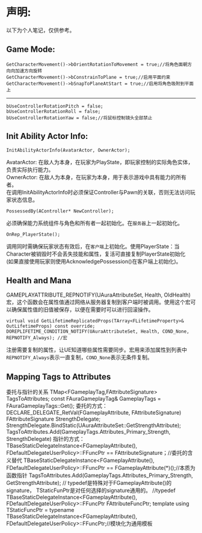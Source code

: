 声明:
=
以下为个人笔记，仅供参考。

Game Mode:
-
    GetCharacterMovement()->bOrientRotationToMovement = true;//将角色面朝方向向加速方向旋转
    GetCharacterMovement()->bConstrainToPlane = true;//启用平面约束
    GetCharacterMovement()->bSnapToPlaneAtStart = true;//启用将角色吸附到平面上
----------------------------------------------------------------------------------------------------
    bUseControllerRotationPitch = false;
    bUseControllerRotationRoll = false;
    bUseControllerRotationYaw = false;//将鼠标控制镜头全部禁止

Init Ability Actor Info:
-	
    InitAbilityActorInfo(AvatarActor, OwnerActor);
AvatarActor: 在敌人为本身，在玩家为PlayState，即玩家控制的实际角色实体，负责实际执行能力。<br>
OwnerActor: 在敌人为本身，在玩家为本身，用于表示游戏中具有能力的所有者。<br>
在调用InitAbilityActorInfo时必须保证Controller与Pawn的关联，否则无法访问玩家状态信息。

    PossessedBy(AController* NewController);
必须确保能力系统组件与角色和所有者一起初始化。在`服务器`上一起初始化。

    OnRep_PlayerState();
调用同时需确保玩家状态有效后，在`客户端`上初始化。使用PlayerState：当Character被销毁时不会丢失技能和属性，复活可直接复制PlayerState初始化<br>
(如果直接使用玩家则使用AcknowledgePossession()在客户端上初始化)。<br>

Health and Mana
-
GAMEPLAYATTRIBUTE_REPNOTIFY(UAuraAttributeSet, Health, OldHealth)
宏，这个函数会在属性值通过网络从服务器复制到客户端时被调用。使用这个宏可以确保属性值的旧值被保存，以便在需要时可以进行回滚操作。

    virtual void GetLifetimeReplicatedProps(TArray<FLifetimeProperty>& OutLifetimeProps) const override;
    DOREPLIFETIME_CONDITION_NOTIFY(UAuraAttributeSet, Health, COND_None, REPNOTIFY_Always); //宏
注册需要复制的属性，让UE知道哪些属性需要同步。宏用来添加属性到列表中`REPNOTIFY_Always`表示一直复制，`COND_None`表示无条件复制。

Mapping Tags to Attributes
-
委托与指针的关系
TMap<FGameplayTag,FAttributeSignature> TagsToAttributes;
const FAuraGameplayTag& GameplayTags = FAuraGameplayTags::Get();
委托的方式：
DECLARE_DELEGATE_RetVal(FGameplayAttribute, FAttributeSignature)
FAttributeSignature StrengthDelegate;
StrengthDelegate.BindStatic(UAuraAttributeSet::GetStrengthAttribute);
TagsToAttributes.Add(GameplayTags.Attributes_Primary_Strength, StrengthDelegate)
指针的方式：
TBaseStaticDelegateInstance<FGameplayAttribute(), FDefaultDelegateUserPolicy>::FFuncPtr == FAttributeSignature；//委托的含义替代
TBaseStaticDelegateInstance<FGameplayAttribute(), FDefaultDelegateUserPolicy>::FFuncPtr == FGameplayAttribute(*)();//本质为函数指针
TagsToAttributes.Add(GameplayTags.Attributes_Primary_Strength, GetStrengthAttribute);
// typedef是特殊对于FGameplayAttribute()的signature， TStaticFunPtr是对任何选择的signature通用的。
//typedef TBaseStaticDelegateInstance<FGameplayAttribute(), FDefaultDelegateUserPolicy>::FFuncPtr FAttributeFuncPtr;
template<class T>
using TStaticFuncPtr = typename TBaseStaticDelegateInstance<FGameplayAttribute(), FDefaultDelegateUserPolicy>::FFuncPtr;//模块化为通用模板
